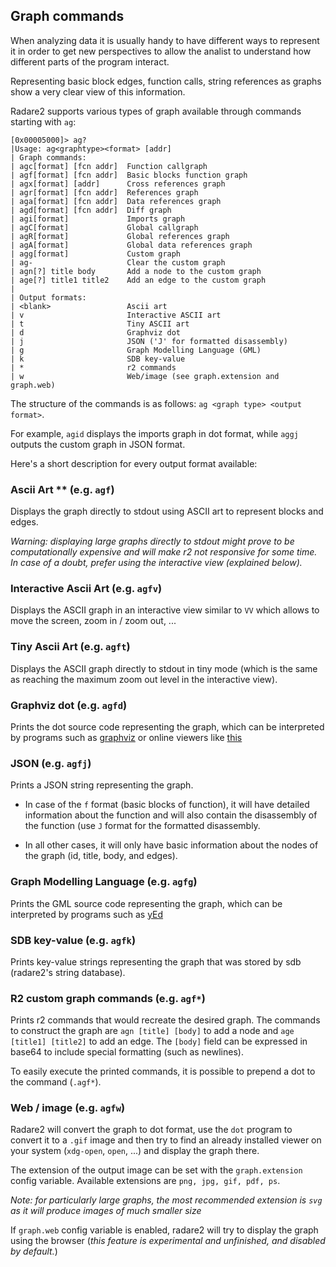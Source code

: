 ## Graph commands

When analyzing data it is usually handy to have different ways to represent it in order to get new perspectives to allow the analist to understand how different parts of the program interact.

Representing basic block edges, function calls, string references as graphs show a very clear view of this information.

Radare2 supports various types of graph available through commands starting with `ag`:

```
[0x00005000]> ag?
|Usage: ag<graphtype><format> [addr]
| Graph commands:
| agc[format] [fcn addr]  Function callgraph
| agf[format] [fcn addr]  Basic blocks function graph
| agx[format] [addr]      Cross references graph
| agr[format] [fcn addr]  References graph
| aga[format] [fcn addr]  Data references graph
| agd[format] [fcn addr]  Diff graph
| agi[format]             Imports graph
| agC[format]             Global callgraph
| agR[format]             Global references graph
| agA[format]             Global data references graph
| agg[format]             Custom graph
| ag-                     Clear the custom graph
| agn[?] title body       Add a node to the custom graph
| age[?] title1 title2    Add an edge to the custom graph
|
| Output formats:
| <blank>                 Ascii art
| v                       Interactive ASCII art
| t                       Tiny ASCII art
| d                       Graphviz dot
| j                       JSON ('J' for formatted disassembly)
| g                       Graph Modelling Language (GML)
| k                       SDB key-value
| *                       r2 commands
| w                       Web/image (see graph.extension and graph.web)
```

The structure of the commands is as follows: `ag <graph type> <output format>`.

For example, `agid` displays the imports graph in dot format, while `aggj`
outputs the custom graph in JSON format.

Here's a short description for every output format available:

### Ascii Art ** (e.g. `agf`)

Displays the graph directly to stdout using ASCII art to represent blocks and edges.

_Warning: displaying large graphs directly to stdout might prove to be computationally expensive and will make r2 not responsive for some time. In case of a doubt, prefer using the interactive view (explained below)._

### Interactive Ascii Art (e.g. `agfv`)

Displays the ASCII graph in an interactive view similar to `VV` which allows to move the screen, zoom in / zoom out, ...

### Tiny Ascii Art (e.g. `agft`)

Displays the ASCII graph directly to stdout in tiny mode (which is the same as reaching the maximum zoom out level in the interactive view).

### Graphviz dot	(e.g. `agfd`)

Prints the dot source code representing the graph, which can be interpreted by programs such as [graphviz](https://graphviz.gitlab.io/download/) or online viewers like [this](http://www.webgraphviz.com/)

### JSON	(e.g. `agfj`)

Prints a JSON string representing the graph.

- In case of the `f` format (basic blocks of function), it will have detailed information about the function and will also contain the disassembly of the function (use `J` format for the formatted disassembly.

- In all other cases, it will only have basic information about the nodes of the graph (id, title, body, and edges).

### Graph Modelling Language (e.g. `agfg`)

Prints the GML source code representing the graph, which can be interpreted by programs such as [yEd](https://www.yworks.com/products/yed/download)

### SDB key-value (e.g. `agfk`)

Prints key-value strings representing the graph that was stored by sdb (radare2's string database).

### R2 custom graph commands (e.g. `agf*`)

Prints r2 commands that would recreate the desired graph. The commands to construct the graph are `agn [title] [body]` to add a node and `age [title1] [title2]` to add an edge.
The `[body]` field can be expressed in base64 to include special formatting (such as newlines).

To easily execute the printed commands, it is possible to prepend a dot to the command (`.agf*`).

### Web / image	(e.g. `agfw`)

Radare2 will convert the graph to dot format, use the `dot` program to convert it to a `.gif` image and then try to find an already installed viewer on your system (`xdg-open`, `open`, ...) and display the graph there.

The extension of the output image can be set with the `graph.extension` config variable. Available extensions are `png, jpg, gif, pdf, ps`.

_Note: for particularly large graphs, the most recommended extension is `svg` as it will produce images of much smaller size_

If `graph.web` config variable is enabled, radare2 will try to display the graph using the browser (_this feature is experimental and unfinished, and
disabled by default._)

